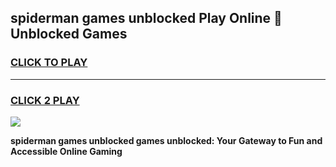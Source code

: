
## spiderman games unblocked Play Online 👋 Unblocked Games
<h3>
<a href="https://premium.freeplayer.one?title=spiderman_games_unblocked&ref=19F">CLICK TO PLAY</a></h3>
<hr>

<h3>
<a href="https://premium.freeplayer.one?title=spiderman_games_unblocked&ref=19F">CLICK 2 PLAY</a>
  
</h3>

<a href="https://premium.freeplayer.one?title=spiderman_games_unblocked&ref=19F"><img src="https://clearcache.store/games.png"></a>


**spiderman games unblocked games unblocked: Your Gateway to Fun and Accessible Online Gaming**

